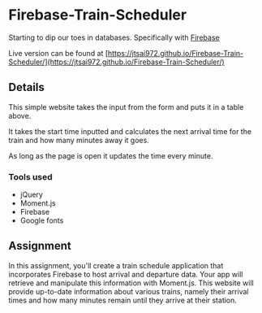 # Firebase-Train-Scheduler
Starting to dip our toes in databases. Specifically with [Firebase](https://firebase.google.com/)

Live version can be found at [https://jtsai972.github.io/Firebase-Train-Scheduler/](https://jtsai972.github.io/Firebase-Train-Scheduler/)

## Details
This simple website takes the input from the form and puts it in a table above.

It takes the start time inputted and calculates the next arrival time for the train and how many minutes away it goes.

As long as the page is open it updates the time every minute.

### Tools used
* jQuery
* Moment.js
* Firebase
* Google fonts

## Assignment
In this assignment, you'll create a train schedule application that incorporates Firebase to host arrival and departure data. Your app will retrieve and manipulate this information with Moment.js. This website will provide up-to-date information about various trains, namely their arrival times and how many minutes remain until they arrive at their station.

